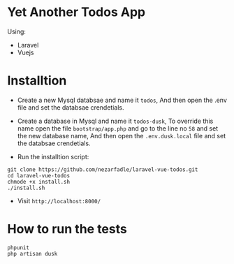 # Yet Another Todos App

Using:

* Laravel
* Vuejs

# Installtion

* Create a new Mysql databsae and name it ```todos```, And then open the .env file and set the databsae crendetials.

* Create a database in Mysql and name it ```todos-dusk```, To override this name open the file ```bootstrap/app.php``` and go to the line no ```58``` and set the new database name, And then open the ```.env.dusk.local``` file and set the databsae crendetials.

* Run the installtion script:

```
git clone https://github.com/nezarfadle/laravel-vue-todos.git
cd laravel-vue-todos
chmode +x install.sh
./install.sh
```

* Visit ```http://localhost:8000/```

# How to run the tests

```
phpunit
php artisan dusk
```
